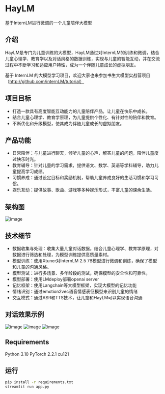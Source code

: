 # HayLM

基于InternLM进行微调的一个儿童陪伴大模型

## 介绍

HayLM是专门为儿童训练的大模型，HayLM通过对InternLM的训练和微调，结合儿童心理学、教育学以及对话风格的数据训练，实现与儿童的智能互动，并在交流过程中不断学习和适应用户特性，成为一个伴随儿童成长的虚拟朋友。 

基于 InternLM 的大模型学习项目，欢迎大家也来参加书生大模型实战营项目（http://github.com/internLM/tutorial）

## 项目目标
- 打造一款具有高度智能互动能力的儿童陪伴产品，让儿童在快乐中成长。
- 结合儿童心理学、教育学原理，为儿童提供个性化、有针对性的陪伴和教育。
- 不断优化和升级模型，使其成为伴随儿童成长的虚拟朋友。

## 产品功能
- 日常陪伴：与儿童进行聊天，倾听儿童的心声，解答儿童的问题，陪伴儿童度过快乐时光。
- 教育辅导：针对儿童的学习需求，提供语文、数学、英语等学科辅导，助力儿童提高学习成绩。
- 习惯养成：通过设定目标和奖励机制，帮助儿童养成良好的生活习惯和学习习惯。
- 娱乐互动：提供故事、歌曲、游戏等多种娱乐形式，丰富儿童的课余生活。

## 架构图
![image](https://github.com/user-attachments/assets/8de4be90-a318-4b28-9972-a36801c9e418)

## 技术细节
- 数据收集与处理：收集大量儿童对话数据，结合儿童心理学、教育学原理，对数据进行筛选和处理，为模型训练提供高质量素材。
- 模型训练：使用Xtuner对InternLM 2.5 7B模型进行微调和训练，确保了模型和儿童的沟通风格。
- 模型测试：进行多场景、多年龄段的测试，确保模型的安全性和可靠性。
- 模型部署：使用LMdeploy部署openai server
- 记忆框架：使用Langchain等大模型框架，实现大模型的记忆功能
- 情绪识别：通过emotion2vec语音情感表征模型来识别儿童的情绪
- 交互模式：通过ASR和TTS技术，让儿童和HayLM可以实现语音沟通

## 对话效果示例
![image](https://github.com/user-attachments/assets/3800218c-393e-4f93-8977-30370166a5aa)
![image](https://github.com/user-attachments/assets/4bbe2477-ebd0-4dc6-9197-5edb87e81262)
![image](https://github.com/user-attachments/assets/5225d3f0-1e29-4e9b-b346-bc9ef5124e5b)

## Requirements
Python 3.10
PyTorch 2.2.1
cu121

## 运行
```bash
pip install -r requirements.txt
streamlit run app.py
```
